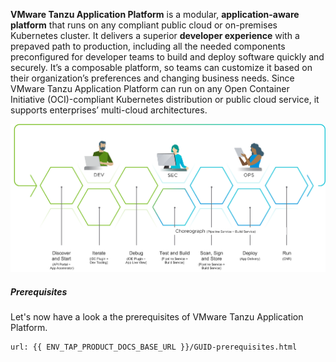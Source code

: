 **VMware Tanzu Application Platform** is a modular, **application-aware platform** that runs on any compliant public cloud or on-premises Kubernetes cluster. It delivers a superior **developer experience** with a prepaved path to production, including all the needed components preconfigured for developer teams to build and deploy software quickly and securely. It’s a composable platform, so teams can customize it based on their organization’s preferences and changing business needs. Since VMware Tanzu Application Platform can run on any Open Container Initiative (OCI)-compliant Kubernetes distribution or public cloud service, it supports enterprises’ multi-cloud architectures.  

![TAP Overview Diagram](images/tap-conceptual.png)

##### Prerequisites
Let's now have a look a the prerequisites of VMware Tanzu Application Platform.
```dashboard:open-url
url: {{ ENV_TAP_PRODUCT_DOCS_BASE_URL }}/GUID-prerequisites.html
```